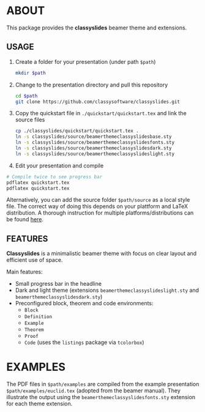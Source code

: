 # ABOUT

This package provides the **classyslides** beamer theme and extensions.

## USAGE

1. Create a folder for your presentation (under path `$path`)
   ```bash
   mkdir $path
   ```
2. Change to the presentation directory and pull this repository
   ```bash
   cd $path
   git clone https://github.com/classysoftware/classyslides.git
   ```
3. Copy the quickstart file in `./quickstart/quickstart.tex` and link the source files
   ```bash
   cp ./classyslides/quickstart/quickstart.tex .
   ln -s classyslides/source/beamerthemeclassyslidesbase.sty
   ln -s classyslides/source/beamerthemeclassyslidesfonts.sty
   ln -s classyslides/source/beamerthemeclassyslidesdark.sty
   ln -s classyslides/source/beamerthemeclassyslideslight.sty
   ```
4. Edit your presentation and compile

```bash
# Compile twice to see progress bar
pdflatex quickstart.tex
pdflatex quickstart.tex
```

Alternatively, you can add the source folder `$path/source` as a local style file. The correct way of doing this depends on your plattform and LaTeX distribution. A thorough instruction for multiple platforms/distributions can be found [here][1].

## FEATURES

**Classyslides** is a minimalistic beamer theme with focus on clear layout and efficient use of space.

Main features:

- Small progress bar in the headline
- Dark and light theme (extensions `beamerthemeclassyslideslight.sty` and `beamerthemeclassyslidesdark.sty`)
- Preconfigured block, theorem and code environments:
  - `Block`
  - `Definition`
  - `Example`
  - `Theorem`
  - `Proof`
  - `Code` (uses the `listings` package via `tcolorbox`)

# EXAMPLES

The PDF files in `$path/examples` are compiled from the example presentation `$path/examples/euclid.tex` (adopted from the beamer manual). They illustrate the output using the `beamerthemeclassyslidesfonts.sty` extension for each theme extension.

[1]: http://tex.stackexchange.com/questions/1137/where-do-i-place-my-own-sty-or-cls-files-to-make-them-available-to-all-my-te
